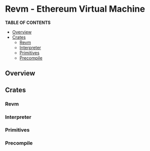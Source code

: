 <!-- omit from toc -->
# Revm - Ethereum Virtual Machine

<!-- Stack based, interpreted vm -->

**TABLE OF CONTENTS**

- [Overview](#overview)
- [Crates](#crates)
  - [Revm](#revm)
  - [Interpreter](#interpreter)
  - [Primitives](#primitives)
  - [Precompile](#precompile)

## Overview

## Crates

### Revm

<!-- Main crate that handles the call loop and host implementation, database handling, state journaling and powerful logic handlers that can be overwritten. This crate pulls Primitives, Interpreter and Precompiles together to deliver the rust evm. -->

<!-- `Evm` is the main struct, `EvmBuilder` creates and modifies the `Evm`, `Handler` modifies `Evm` logic. -->

<!-- `Inspector` - legacy interface for inspecting execution repurposed as a "handler register" -->

<!-- `journaled_state` - journaling system to handle changes and reverts -->

<!-- Two parts:

- `Context` represent the state that is needed for execution
  - EvmContext is internal and contains Database, Environment, JournaledState and Precompiles
  - External context is fully generic (allow custom handlers to save state in runtime or allows hooks to be added)
- `Handler` contains list of functions that act as a logic -->

<!-- Runtime consists of list of functions from Handler that are called in predefined order. They are grouped by functionality on Verification, PreExecution, Execution, PostExecution and Instruction functions. -->

<!-- 2 loops:

- call loop
  - 1st loop - creates call frames, handles subcalls, it returns outputs and calls Interpreter loop to execute bytecode instructions
  - implements stack of frames
  - creates a `Frame` containing an `Interpreter` (per frame)
    - popped from stack, returns values that are pushed on top
    - subcalls which create new frames to put on top of the stack
  - empty stack == loop finishes
- interpreter loop
  - loops over bytecode opcodes and executes instructions based on the InstructionTable -->

<!-- The function of Evm is to start execution, but setting up what it is going to execute is done by EvmBuilder -->

### Interpreter

### Primitives

### Precompile
